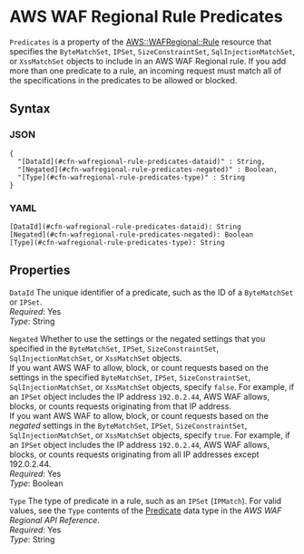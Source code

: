 # AWS WAF Regional Rule Predicates<a name="aws-properties-wafregional-rule-predicates"></a>

`Predicates` is a property of the [AWS::WAFRegional::Rule](aws-resource-wafregional-rule.md) resource that specifies the `ByteMatchSet`, `IPSet`, `SizeConstraintSet`, `SqlInjectionMatchSet`, or `XssMatchSet` objects to include in an AWS WAF Regional rule\. If you add more than one predicate to a rule, an incoming request must match all of the specifications in the predicates to be allowed or blocked\.

## Syntax<a name="w13ab1c21c10d237c21c17b5"></a>

### JSON<a name="aws-properties-wafregional-rule-predicates-syntax.json"></a>

```
{
  "[DataId](#cfn-wafregional-rule-predicates-dataid)" : String,
  "[Negated](#cfn-wafregional-rule-predicates-negated)" : Boolean,
  "[Type](#cfn-wafregional-rule-predicates-type)" : String
}
```

### YAML<a name="aws-properties-wafregional-rule-predicates-syntax.yaml"></a>

```
[DataId](#cfn-wafregional-rule-predicates-dataid): String
[Negated](#cfn-wafregional-rule-predicates-negated): Boolean
[Type](#cfn-wafregional-rule-predicates-type): String
```

## Properties<a name="w13ab1c21c10d237c21c17b7"></a>

`DataId`  <a name="cfn-wafregional-rule-predicates-dataid"></a>
The unique identifier of a predicate, such as the ID of a `ByteMatchSet` or `IPSet`\.  
*Required*: Yes  
*Type*: String

`Negated`  <a name="cfn-wafregional-rule-predicates-negated"></a>
Whether to use the settings or the negated settings that you specified in the `ByteMatchSet`, `IPSet`, `SizeConstraintSet`, `SqlInjectionMatchSet`, or `XssMatchSet` objects\.  
If you want AWS WAF to allow, block, or count requests based on the settings in the specified `ByteMatchSet`, `IPSet`, `SizeConstraintSet`, `SqlInjectionMatchSet`, or `XssMatchSet` objects, specify `false`\. For example, if an `IPSet` object includes the IP address `192.0.2.44`, AWS WAF allows, blocks, or counts requests originating from that IP address\.  
If you want AWS WAF to allow, block, or count requests based on the *negated* settings in the `ByteMatchSet`, `IPSet`, `SizeConstraintSet`, `SqlInjectionMatchSet`, or `XssMatchSet` objects, specify `true`\. For example, if an `IPSet` object includes the IP address `192.0.2.44`, AWS WAF allows, blocks, or counts requests originating from all IP addresses except 192\.0\.2\.44\.  
*Required*: Yes  
*Type*: Boolean

`Type`  <a name="cfn-wafregional-rule-predicates-type"></a>
The type of predicate in a rule, such as an `IPSet` \(`IPMatch`\)\. For valid values, see the `Type` contents of the [Predicate](https://docs.aws.amazon.com/waf/latest/APIReference/API_regional_Predicate.html) data type in the *AWS WAF Regional API Reference*\.  
*Required*: Yes  
*Type*: String